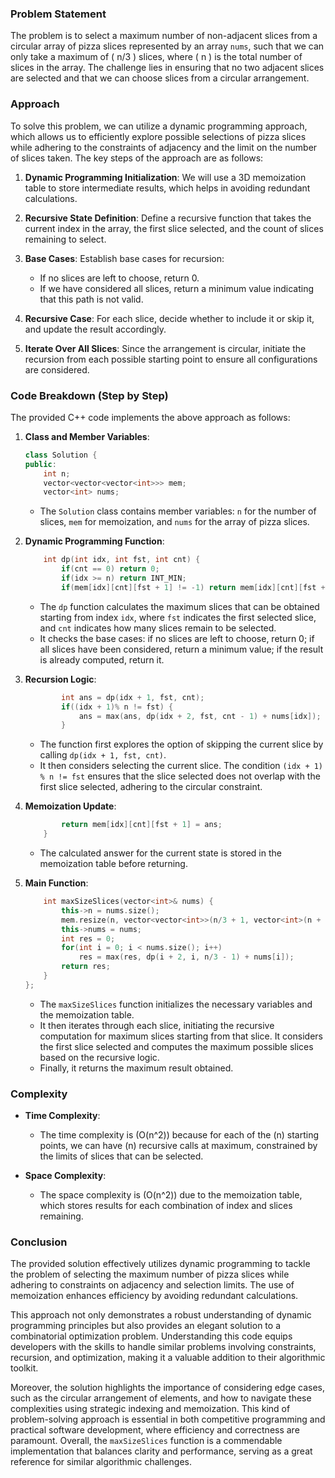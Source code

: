 ### Problem Statement

The problem is to select a maximum number of non-adjacent slices from a circular array of pizza slices represented by an array `nums`, such that we can only take a maximum of \( n/3 \) slices, where \( n \) is the total number of slices in the array. The challenge lies in ensuring that no two adjacent slices are selected and that we can choose slices from a circular arrangement.

### Approach

To solve this problem, we can utilize a dynamic programming approach, which allows us to efficiently explore possible selections of pizza slices while adhering to the constraints of adjacency and the limit on the number of slices taken. The key steps of the approach are as follows:

1. **Dynamic Programming Initialization**: We will use a 3D memoization table to store intermediate results, which helps in avoiding redundant calculations.

2. **Recursive State Definition**: Define a recursive function that takes the current index in the array, the first slice selected, and the count of slices remaining to select.

3. **Base Cases**: Establish base cases for recursion:
   - If no slices are left to choose, return 0.
   - If we have considered all slices, return a minimum value indicating that this path is not valid.

4. **Recursive Case**: For each slice, decide whether to include it or skip it, and update the result accordingly.

5. **Iterate Over All Slices**: Since the arrangement is circular, initiate the recursion from each possible starting point to ensure all configurations are considered.

### Code Breakdown (Step by Step)

The provided C++ code implements the above approach as follows:

1. **Class and Member Variables**:
   ```cpp
   class Solution {
   public:
       int n;
       vector<vector<vector<int>>> mem;
       vector<int> nums;
   ```
   - The `Solution` class contains member variables: `n` for the number of slices, `mem` for memoization, and `nums` for the array of pizza slices.

2. **Dynamic Programming Function**:
   ```cpp
       int dp(int idx, int fst, int cnt) {
           if(cnt == 0) return 0;
           if(idx >= n) return INT_MIN;
           if(mem[idx][cnt][fst + 1] != -1) return mem[idx][cnt][fst + 1];
   ```
   - The `dp` function calculates the maximum slices that can be obtained starting from index `idx`, where `fst` indicates the first selected slice, and `cnt` indicates how many slices remain to be selected.
   - It checks the base cases: if no slices are left to choose, return 0; if all slices have been considered, return a minimum value; if the result is already computed, return it.

3. **Recursion Logic**:
   ```cpp
           int ans = dp(idx + 1, fst, cnt);
           if((idx + 1)% n != fst) {
               ans = max(ans, dp(idx + 2, fst, cnt - 1) + nums[idx]);
           }
   ```
   - The function first explores the option of skipping the current slice by calling `dp(idx + 1, fst, cnt)`.
   - It then considers selecting the current slice. The condition `(idx + 1) % n != fst` ensures that the slice selected does not overlap with the first slice selected, adhering to the circular constraint.

4. **Memoization Update**:
   ```cpp
           return mem[idx][cnt][fst + 1] = ans;
       }
   ```
   - The calculated answer for the current state is stored in the memoization table before returning.

5. **Main Function**:
   ```cpp
       int maxSizeSlices(vector<int>& nums) {
           this->n = nums.size();
           mem.resize(n, vector<vector<int>>(n/3 + 1, vector<int>(n + 1, -1)));
           this->nums = nums;
           int res = 0;
           for(int i = 0; i < nums.size(); i++)
               res = max(res, dp(i + 2, i, n/3 - 1) + nums[i]);
           return res;
       }
   };
   ```
   - The `maxSizeSlices` function initializes the necessary variables and the memoization table.
   - It then iterates through each slice, initiating the recursive computation for maximum slices starting from that slice. It considers the first slice selected and computes the maximum possible slices based on the recursive logic.
   - Finally, it returns the maximum result obtained.

### Complexity

- **Time Complexity**:
  - The time complexity is \(O(n^2)\) because for each of the \(n\) starting points, we can have \(n\) recursive calls at maximum, constrained by the limits of slices that can be selected.

- **Space Complexity**:
  - The space complexity is \(O(n^2)\) due to the memoization table, which stores results for each combination of index and slices remaining.

### Conclusion

The provided solution effectively utilizes dynamic programming to tackle the problem of selecting the maximum number of pizza slices while adhering to constraints on adjacency and selection limits. The use of memoization enhances efficiency by avoiding redundant calculations. 

This approach not only demonstrates a robust understanding of dynamic programming principles but also provides an elegant solution to a combinatorial optimization problem. Understanding this code equips developers with the skills to handle similar problems involving constraints, recursion, and optimization, making it a valuable addition to their algorithmic toolkit.

Moreover, the solution highlights the importance of considering edge cases, such as the circular arrangement of elements, and how to navigate these complexities using strategic indexing and memoization. This kind of problem-solving approach is essential in both competitive programming and practical software development, where efficiency and correctness are paramount. Overall, the `maxSizeSlices` function is a commendable implementation that balances clarity and performance, serving as a great reference for similar algorithmic challenges.